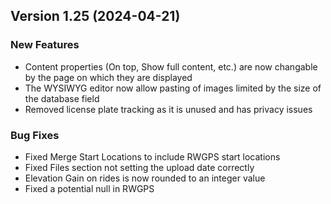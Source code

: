  ## Version 1.25 (2024-04-21)

 ### New Features
 - Content properties (On top, Show full content, etc.) are now changable by the page on which they are displayed
 - The WYSIWYG editor now allow pasting of images limited by the size of the database field
 - Removed license plate tracking as it is unused and has privacy issues

 ### Bug Fixes
 - Fixed Merge Start Locations to include RWGPS start locations
 - Fixed Files section not setting the upload date correctly
 - Elevation Gain on rides is now rounded to an integer value
 - Fixed a potential null in RWGPS
